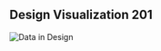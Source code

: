 ## Design Visualization 201

![Data in Design](https://namjulee.github.io/njs-lab-public/project/2012-timecoller-surface-series/2012-timecoller-surface-series.jpg)